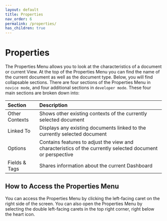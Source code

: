 ```yaml
---
layout: default
title: Properties
nav_order: 6
permalink: /properties/
has_children: true
---
```


# Properties
The Properties Menu allows you to look at the characteristics of a document or current View. At the top of the Properties Menu you can find the name of the current document as well as the document type. Below, you will find collapsable sections. There are four sections of the Properties Menu in `novice mode`, and four additional sections in `developer mode`. These four main sections are broken down into:


| Section     | Description |
|:-------------|:------------------|
| Other Contexts | Shows other existing contexts of the currently selected document |
| Linked To | Displays any existing documents linked to the currently selected document |
| Options | Contains features to adjust the view and characteristics of the currently selected document or perspective |
| Fields & Tags | Shares information about the current Dashboard | 

## How to Access the Properties Menu
You can access the Properties Menu by clicking the left-facing caret on the right side of the screen. You can also open the Properties Menu by selecting the double left-facing carets in the top right corner, right below the heart icon. 